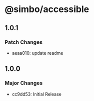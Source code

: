 # @simbo/accessible

## 1.0.1

### Patch Changes

- aeaa010: update readme

## 1.0.0

### Major Changes

- cc9dd53: Initial Release
